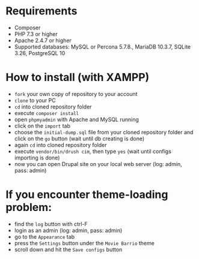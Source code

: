 # Requirements
* Composer
* PHP 7.3 or higher
* Apache 2.4.7 or higher
* Supported databases: MySQL or Percona 5.7.8., MariaDB 10.3.7, SQLite 3.26, PostgreSQL 10

# How to install (with XAMPP)
* `fork` your own copy of repository to your account
* `clone` to your PC
* `cd` into cloned repository folder
* execute `composer install`
* open `phpmyadmin` with Apache and MySQL running
* click on the `import` tab
* choose the `initial-dump.sql` file from your cloned repository folder and click on the `go` button (wait until db creating is done)
* again `cd` into cloned repository folder
* execute `vendor/bin/drush cim`, then type `yes` (wait until configs importing is done)
* now you can open Drupal site on your local web server (log: admin, pass: admin)

# If you encounter theme-loading problem:
* find the `log` button with ctrl-F
* login as an admin (log: admin, pass: admin)
* go to the `Appearance` tab
* press the `Settings` button under the `Movie Barrio` theme
* scroll down and hit the `Save configs` button
